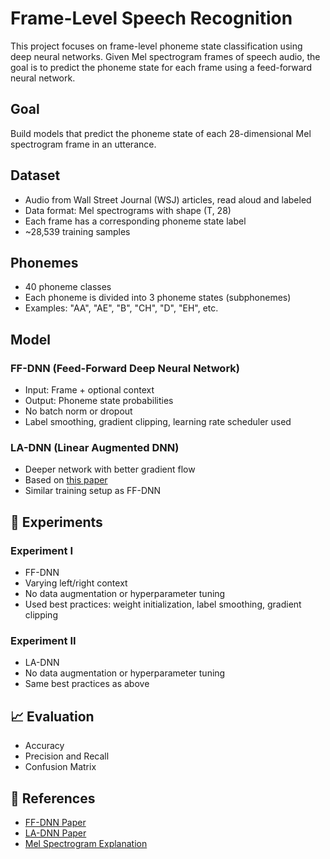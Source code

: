 # Frame-Level Speech Recognition

This project focuses on frame-level phoneme state classification using deep neural networks. Given Mel spectrogram frames of speech audio, the goal is to predict the phoneme state for each frame using a feed-forward neural network.

## Goal

Build models that predict the phoneme state of each 28-dimensional Mel spectrogram frame in an utterance.

## Dataset

- Audio from Wall Street Journal (WSJ) articles, read aloud and labeled
- Data format: Mel spectrograms with shape (T, 28)
- Each frame has a corresponding phoneme state label
- ~28,539 training samples

## Phonemes

- 40 phoneme classes
- Each phoneme is divided into 3 phoneme states (subphonemes)
- Examples: "AA", "AE", "B", "CH", "D", "EH", etc.

## Model

### FF-DNN (Feed-Forward Deep Neural Network)
- Input: Frame + optional context
- Output: Phoneme state probabilities
- No batch norm or dropout
- Label smoothing, gradient clipping, learning rate scheduler used

### LA-DNN (Linear Augmented DNN)
- Deeper network with better gradient flow
- Based on [this paper](https://ieeexplore.ieee.org/document/7472646)
- Similar training setup as FF-DNN

## 🧪 Experiments

### Experiment I
- FF-DNN
- Varying left/right context
- No data augmentation or hyperparameter tuning
- Used best practices: weight initialization, label smoothing, gradient clipping

### Experiment II
- LA-DNN
- No data augmentation or hyperparameter tuning
- Same best practices as above

## 📈 Evaluation

- Accuracy
- Precision and Recall
- Confusion Matrix

## 🔗 References

- [FF-DNN Paper](https://ieeexplore.ieee.org/document/5734801)
- [LA-DNN Paper](https://ieeexplore.ieee.org/document/7472646)
- [Mel Spectrogram Explanation](https://haythamfayek.com/2016/04/21/speech-processing-for-machine-learning.html)

